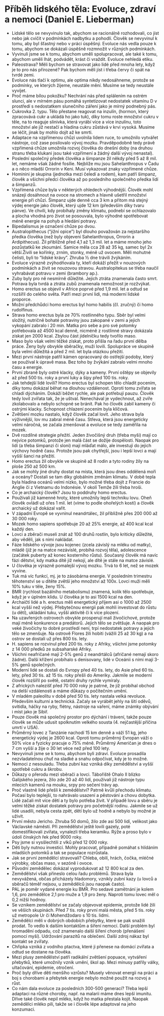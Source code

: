# Příběh lidského těla: Evoluce, zdraví a nemoci (Daniel E. Lieberman)
* Lidské tělo se nevyvinulo tak, abychom se racionálně rozhodovali, co jíst nebo jak cvičit v podmínkách nadbytku a pohodlí. Člověk se nevyvinul k tomu, aby byl šťastný nebo v práci úspěšný. Evoluce nás vedla pouze k tomu, abychom se dokázali úspěšně rozmnožit v různých podmínkách.
* Vyvinuli jsme se k tomu, abychom uměli spolupracovat, ale také k tomu, abychom uměli lhát, podvádět, krást či vraždit. Evoluce nehledá etiku.
* Paleostrava? Měli bychom se stravovat jako lidé před mnoha lety, když je to pro nás přirozené? Pak bychom měli jíst i třeba červy či spát na tvrdé zemi.
* Evoluce nás tlačí k optimu, ale optima nikdy nedosáhneme, protože se podmínky, ve kterých žijeme, neustále mění. Musíme se tedy neustále vyvíjet.
* Proč máme bílou pokožku? Nechrání nás před splálením na ostrém slunci, ale v mírném pásu pomáhá syntetizovat nedostatek vitamínu D v prostředí s nedostatkem slunečního záření jako je mírný podnebný pás.
* Cukrovka 2. typu. Tělo přestane reagovat na inzulín, (hormon, který zpracovává cukr a ukládá ho jako tuk), díky tomu roste množství cukru v těle, na to reaguje slinivka, která vyrábí více a více inzulínu, toto množství ale již nestačí a hladina cukru zůstává v krvi vysoká. Musíme se léčit, jinak by mohlo dojít až ke smrti.
* Adaptace na vzpřímenou chůzi uvolnila lidem ruce, to umožnilo vytvářet nástroje, což zase posilovalo vývoj mozku. Pravděpodobně tedy právě vzpřímená chůze umožnila rozvoj člověka do dnešní doby (na druhou stranu třeba klukani jsou také vzpřímení a žádný další vývoj nenastal).
* Poslední společný předek člověka a šimpanze žil někdy před 5 až 8 mil. let, nemáme však žádné fosílie. Nejblíže mu jsou Sahelanthropus v Čadu a o něco mladší Orrorin v Keni. Musí vykazovat znaky vzpřímené chůze.
* Hominini je skupina (jednotka mezi čeledí a rodem), kam patří šimpanz, člověk a všichni předci člověka až po posledního společného předka lidí a šimpanzů.
* Vzpřímená chůze byla v některých ohledech výhodnější. Člověk mohl snázeji dosáhnout na ovoce na stromech a hlavně ušetřil množství energie při chůzi. Šimpanz ujde denně cca 3 km a přitom má stejný výdej energie jako člověk, který ujde 12 km (především díky tvaru pánve). Ve chvíli, kdy probíhaly změny klimatu, podnebí se ochlazovalo a plocha vhodná pro život se posouvala, bylo výhodné spotřebovat méně energie na pohyb a hledání potravy. 
* Bipedalismus je označení chůze po dvou.
* Australopithecus (“jižní opice”) byl dlouho považován za nejstaršího předka člověka (než byly objeveni Sahelanthropus, Orrorin a Ardipithecus). Žil přibližně před 4,1 až 1,3 mil. let a máme mnoho jeho pozůstatků ke zkoumání. Samice měla cca 28 až 35 kg, samec byl 2x větší.Živili se kořínky, zrním, stonky, méně už ovocem. Měli mohutné čelisti, byli to “lidské krávy”. Zhruba ½ dne trávili žvýkáním.
* Evoluce výrazně zvýhodňovala ty, kteří dokáží přežít v nouzových podmínkách a živit se nouzovou stravou. Australopitekus se třeba naučil vyhrabávat potravu v zemi (brambory ap.).
* Zuby byly pro ně nesmírně důležité. Jejich ztráta znamenala často smrt. Potrava byla tvrdá a ztráta zubů znamenala nemožnost je rozžvýkat.
* Homo erectus se objevil v Africe poprvé před 1,9 mil. let a odtud se rozšířil do celého světa. Patří mezi první lidi, má moderní lidské proporce.
* Možní předchůdci homo erectus byl homo habilis (čl. zručný) či homo rudolfinus.
* Strava homo erectus byla ze 70% rostlinného typu. Sběr byl velmi složitý, nutričně bohaté potraviny jsou zakopané v zemi a jejich vykopání zabralo i 20 min. Matka pro sebe a pro své potomky potřebovala až 4500 kcal denně, nicméně z rostlinné stravy dokázala získat jen 2000 kcal. Zbylou část jídelníčku tedy tvořilo maso. 
* Maso bylo však velmi těžké získat, proto přišla na řadu první dělba práce. Ženy byly obvykle sběračky, muži lovili. Spolupráce ve skupině byla velmi důležitá a před 2 mil. let byla otázkou přežití.
* Mezi první nástroje patřil kámen opracovaný do ostřejší podoby, který se používal k úpravě masa. Bez toho by žvýkání zabralo velmi mnoho času a energie.
* První zbraně byly ostré klacky, dýky a kameny. První oštěpy se objevily až před 500 tis. roky a první luky a šípy před 100 tis. roky. 
* Jak tehdejší lidé lovili? Homo erectus byl schopen tělo chladit pocením, díky tomu dokázal běhat na dlouhou vzdálenost. Oproti tomu zvířata se chladí dýcháním. Dokáží běžet rychle, ale pak potřebují pauzu. Člověk tedy lovil zvířata tak, že je uštval. Nenechával je vydechnout, až zvíře zkolabovalo a nebylo schopné se bránit. Pak ho člověk zabil kameny či ostrými klacky. Schopnost chlazení pocením byla klíčová.
* Zvětšení mozku nastalo, když člověk začal lovit. Jeho strava byla výživnější, lov mu zabral méně času. Střeva, která jsou energeticky velmi náročná, se začala zmenšovat a evoluce se tedy zaměřila na mozek.
* Dvě rozdílné strategie přežití. Jeden živočišný druh (třeba myši) mají co nejvíce potomků, protože jen malá část se dožije dospělosti. Naopak pro lidi (a třeba šimpanzi či sloni) mají mláďat málo, ale investují do jejich výchovy hodně času. Protože jsou pak chytřejší, jsou i lepší lovci a mají vyšší šanci na přežití.
* Homo erectus žil obvykle ve skupině až 8 rodin a tyto rodiny žily na ploše 250 až 500 km.
* Jak se mohly jiné druhy dostat na místa, která jsou dnes oddělená moři a oceány? Dostali se tam díky globálním změnám klimatu. V době tepla byla hladina oceánů velmi nízko, bylo možné třeba dojít z Francie do Anglie či z Vietnamu do Indonésie. V okolí Temže žili třeba hroši.
* Co je archaický člověk? Jsou to poddruhy homo erectus. 
* Používali již kamenné hroty, které umožnily lepší techniku lovu. Oheň člověk ovládl už ořes 1 mil. let (víme to podle ohořelých kostí) a člověk archaický už dokázal vařit.
* V západní Evropě se vyvninul neandrtálec, žil přibližně přes 200 000 až 30 000 roky.
* Mozek homo sapiens spotřebuje 20 až 25% energie, až 400 kcal kcal každý den.
* Lovci a zběrači museli znát až 100 druhů rostlin, bylo kriticky důležité, aby věděli, jak s nimi nakládat.
* Fáze lidského vývoje jsou kojenec (zcela závislý na mléku od matky), mládě (již je na matce nezávislé, probíhá rozvoj těla), adolescence (začátek puberty až konec kosterního růstu). Současný člověk má navíc fázi dětství, kdy matka dítě již nekojí, ale dítě je stále na matce závislé.
* U člověka je výrazně pomalejší vývoj mozku. Trvá to 6 let, než se mozek vyvine.
* Tuk má víc funkcí, mj. je to zásobárna energie. V posledním trimestru těhotenství se u dítěte zvětší jeho množství až 100x. Lovci muži měli 10% tuku v těle, ženy 15%.
* BMR (rychlost bazálního metabolismu) znamená, kolik tělo spotřebuje, když je v úplném klidu. U člověka je to asi 1500 kcal na den.
* Archaičtí lidé a h. erectus měli energetický příjem asi o 1000 až 2500 kcal vyšší než výdej. Přebytečnou energii pak mohli investovat do růstu (u dětí), ukládání tuku, vyšší aktivitě či k více plození. 
* Na uzavřených ostrovech obvykle prosperují malí živočichové, protože mají méně konkurence a predátorů. Jejich tělo se zvětšuje. A naopak pro veké živočichy to dobré prostředí není, trpí nedostatek potravy a jejich tělo se zmenšuje. Na ostrově Flores žili hobiti (vážili 25 až 30 kg) a na ostrov se dostali už přes 800 tis. lety. 
* H. sapiens se rozvinul před 200 tis. roky z Afriky, všichni jsme potomky z 14 000 předků ze subsaharské Afriky.
* Všichni neafričané mají 2-5% genů z neandrtálců (afričané nemají skoro žádné). Další křížení probíhalo s denisovany, lidé v Oceánii s nimi mají 3-5% genů společných.
* Moderní lidé se dostali do Evropy před 40 tis. lety, do Asie před 60 tis. lety, před 30 tis. až 15 tis. roky přešli do Ameriky. Jakmile se moderní člověk rozšířil po světě, ostatní druhy rychle vymíraly.
* Z afrických nalezišť před 70 000 roky je patrné, že již probíhal obchod na delší vzdálenosti a máme důkazy o počítečním umění.
* V mladém paleolitu v době před 50 tis. lety nastala velká revoluce. Především kulturní a technická. Začaly se vyrábět jehly na šití oděvů, svítidla, háčky na ryby, flétny, nástroje na vaření, máme známky obývání i míst jako je Sibiř.
* Pouze člověk má společný prostor pro dýchání i trávení, takže pouze člověk se může udusit spolknutím velkého sousta (4. nejčastější příčina umrtí v USA).
* Průměrný lovec z Tanzánie nachodí 15 km denně a váží 51 kg, jeho energetický výdej je 2600 kcal. Oproti tomu průměrný Evropan váží o 50% více a fyzicky pracuje o 75% méně. Průměrný Američan je dnes o 7 cm vyšší a žije o 30 let véce než před 100 lety.
* Nevyvinuli jsme se k tomu, abychom byli zdraví. Evoluce prosadila nezvladatelnou chuť na sladké a snahu odpočívat, kdy je to možné. 
* Nemoci z nesouladu. Třeba zubní kaz vzniká díky zemědělství a vyšší spotřebě cukru a škrobu. 
* Důkazy o přerodu mezi sběrači a lovci. Tábořiště Ohalo II blízko Galijského jezera, žilo zde 20 až 40 lidí, používali již nástroje typu mlecích kamenů na mouku, srpy pro sečení trávy ap.
* Proč vlastně lidé přešli k zemědělství? Patrně kvůli přechodu klimatu. Počasí bylo teplejší, to nahrávalo usazení a pěstování a chovu dobytka. Lidé začali mít více dětí a ty bylo potřeba živit. V případě lovu a sběru je velmi těžké získat dostatek potravy pro početnější rodinu. Jakmile se už lidé usadili, nebyla cesta zpět, dětí bylo už hodně a nebylo by možné je uživit.
* První město Jericho. Zhruba 50 domů, žilo zde asi 500 lidí, velikost jako Václavské náměstí. Při zemědělství ještě lovili gazely, poté domestifikovali zvířata, vynalezli třeba keramiku. Rýže a proso bylo v údolí čínských řek před 9000 roky.
* Psy jsme si vysšlechtili z vlků před 12 000 roky.
* Děti byly nutnou investicí. Mohly pracovat, případně pomáhat s hlídáním mladších potomků a tak se populace rozrůstala.
* Jak se první zemědělcí stravovali? Chleba, obilí, hrách, čočka, mléčné výrobky, občas maso, v sezóně i ovoce. 
* Původní zemědělec dokázal vyprodukovat až 12 800 kcal za den.
* Zemědělství však přineslo celou řadu problémů. Strava byla nevyvážená, občas přicházely hladomory, vznikly zubní kazy (u lovců a sběračů téměř nejsou, u zemědělců jsou naopak často).
* PAL je poměr vydané energie ku BMR. Pro sedavé zamětnání je kolem 1,6, pro zemědělce 2,1 pro muže a 1,9 pro ženy. Naproti tomu lovec měl o 0,2 nižší hodnoy.
* Se vznikem zemědělství se začaly objevovat epidemie, protože lidé žili ve věších skupinách. Před 7 tis. roky první malá města, před 5 tis. roky už metropole Ur či Mohendžodaro s 10 tis. lidmi.
* Zemědělci měli v dobrých obdobích přebytky, které se pak snažili prodat. To vedlo k dalším kontaktům a šíření nemocí. Další problém byl hromadění odpadu, což znamenalo další šíření chorob (přenášení pomocí myší). Udržování parazitů na oblečení. Další zdroj nákaz byl kontakt se zvířaty. 
* Chřipka vzniká z vodního ptactva, které ji přenese na domácí zvířata a odtud se dostane na člověka. 
* Mezi plusy zemědělství patří radikální zvětšení popuace, vytváření přebytků, které umožnily vznik umění, škol ap. Mezi mínusy patřily války, ultačování, epidemie, otročení.
* Proč byly dříve děti menšího vzrůstu? Musely věnovat energii na práci a boj s chorobami a přebytek energie nebylo možné použít na rozvoj a růst.
* Co nám dala evoluce za posledních 300-500 generací? Třeba lepší adaptaci na různé choroby, např. na malarii máme dnes lepší imunitu. Dříve také člověk nepil mléko, když ho matka přestala kojit. Naopak zemědělci mléko pili, takže se i člověk lépe adaptoval na jeho konzumaci.

